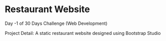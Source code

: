 # Restaurant Website
Day -1 of 30 Days Challenge (Web Development)

Project Detail: A static restaurant website designed using Bootstrap Studio
